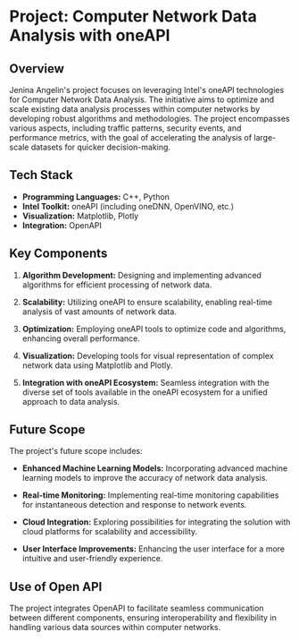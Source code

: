 # Project: Computer Network Data Analysis with oneAPI

## Overview

Jenina Angelin's project focuses on leveraging Intel's oneAPI technologies for Computer Network Data Analysis. The initiative aims to optimize and scale existing data analysis processes within computer networks by developing robust algorithms and methodologies. The project encompasses various aspects, including traffic patterns, security events, and performance metrics, with the goal of accelerating the analysis of large-scale datasets for quicker decision-making.

## Tech Stack

- **Programming Languages:** C++, Python
- **Intel Toolkit:** oneAPI (including oneDNN, OpenVINO, etc.)
- **Visualization:** Matplotlib, Plotly
- **Integration:** OpenAPI

## Key Components

1. **Algorithm Development:** Designing and implementing advanced algorithms for efficient processing of network data.
   
2. **Scalability:** Utilizing oneAPI to ensure scalability, enabling real-time analysis of vast amounts of network data.

3. **Optimization:** Employing oneAPI tools to optimize code and algorithms, enhancing overall performance.

4. **Visualization:** Developing tools for visual representation of complex network data using Matplotlib and Plotly.

5. **Integration with oneAPI Ecosystem:** Seamless integration with the diverse set of tools available in the oneAPI ecosystem for a unified approach to data analysis.

## Future Scope

The project's future scope includes:

- **Enhanced Machine Learning Models:** Incorporating advanced machine learning models to improve the accuracy of network data analysis.

- **Real-time Monitoring:** Implementing real-time monitoring capabilities for instantaneous detection and response to network events.

- **Cloud Integration:** Exploring possibilities for integrating the solution with cloud platforms for scalability and accessibility.

- **User Interface Improvements:** Enhancing the user interface for a more intuitive and user-friendly experience.

## Use of Open API

The project integrates OpenAPI to facilitate seamless communication between different components, ensuring interoperability and flexibility in handling various data sources within computer networks.
